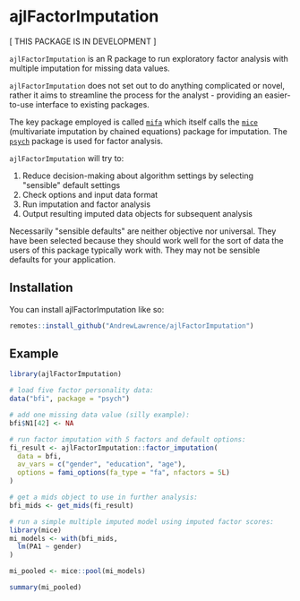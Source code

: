 # ajlFactorImputation

[ THIS PACKAGE IS IN DEVELOPMENT ]

`ajlFactorImputation` is an R package to run exploratory factor analysis with multiple imputation for missing data values.

`ajlFactorImputation` does not set out to do anything complicated or novel, rather it aims to streamline the process for the analyst - providing an easier-to-use interface to existing packages.

The key package employed is called [`mifa`](https://github.com/teebusch/mifa) which itself calls the [`mice`](https://amices.org/mice/) (multivariate imputation by chained equations) package for imputation. The [`psych`](https://personality-project.org/r/psych/) package is used for factor analysis.

`ajlFactorImputation` will try to:

1)  Reduce decision-making about algorithm settings by selecting "sensible" default settings
2)  Check options and input data format
3)  Run imputation and factor analysis
4)  Output resulting imputed data objects for subsequent analysis

Necessarily "sensible defaults" are neither objective nor universal.
They have been selected because they should work well for the sort of data the users of this package typically work with.
They may not be sensible defaults for your application.

## Installation

You can install ajlFactorImputation like so:

``` r
remotes::install_github("AndrewLawrence/ajlFactorImputation")
```

## Example

```r
library(ajlFactorImputation)

# load five factor personality data:
data("bfi", package = "psych")

# add one missing data value (silly example):
bfi$N1[42] <- NA

# run factor imputation with 5 factors and default options:
fi_result <- ajlFactorImputation::factor_imputation(
  data = bfi,
  av_vars = c("gender", "education", "age"),
  options = fami_options(fa_type = "fa", nfactors = 5L)
)

# get a mids object to use in further analysis:
bfi_mids <- get_mids(fi_result)

# run a simple multiple imputed model using imputed factor scores:
library(mice)
mi_models <- with(bfi_mids,
  lm(PA1 ~ gender)
)

mi_pooled <- mice::pool(mi_models)

summary(mi_pooled)

```
